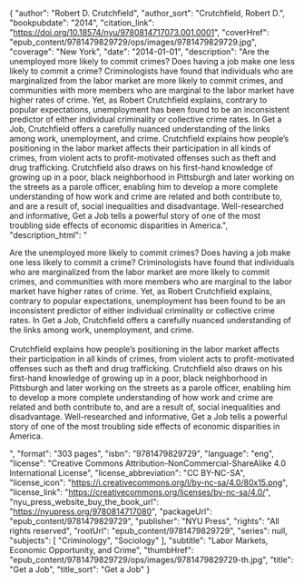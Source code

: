 {
  "author": "Robert D. Crutchfield",
  "author_sort": "Crutchfield, Robert D.",
  "bookpubdate": "2014",
  "citation_link": "https://doi.org/10.18574/nyu/9780814717073.001.0001",
  "coverHref": "epub_content/9781479829729/ops/images/9781479829729.jpg",
  "coverage": "New York",
  "date": "2014-01-01",
  "description": "Are the unemployed more likely to commit crimes? Does having a job make one less likely to commit a crime? Criminologists have found that individuals who are marginalized from the labor market are more likely to commit crimes, and communities with more members who are marginal to the labor market have higher rates of crime. Yet, as Robert Crutchfield explains, contrary to popular expectations, unemployment has been found to be an inconsistent predictor of either individual criminality or collective crime rates. In Get a Job, Crutchfield offers a carefully nuanced understanding of the links among work, unemployment, and crime.               Crutchfield explains how people’s positioning in the labor market affects their participation in all kinds of crimes, from violent acts to profit-motivated offenses such as theft and drug trafficking. Crutchfield also draws on his first-hand knowledge of growing up in a poor, black neighborhood in Pittsburgh and later working on the streets as a parole officer, enabling him to develop a more complete understanding of how work and crime are related and both contribute to, and are a result of, social inequalities and disadvantage. Well-researched and informative, Get a Job tells a powerful story of one of the most troubling side effects of economic disparities in America.",
  "description_html": "<p>Are the unemployed more likely to commit crimes? Does having a job make one less likely to commit a crime? Criminologists have found that individuals who are marginalized from the labor market are more likely to commit crimes, and communities with more members who are marginal to the labor market have higher rates of crime. Yet, as Robert Crutchfield explains, contrary to popular expectations, unemployment has been found to be an inconsistent predictor of either individual criminality or collective crime rates. In Get a Job, Crutchfield offers a carefully nuanced understanding of the links among work, unemployment, and crime.               <br><br>Crutchfield explains how people’s positioning in the labor market affects their participation in all kinds of crimes, from violent acts to profit-motivated offenses such as theft and drug trafficking. Crutchfield also draws on his first-hand knowledge of growing up in a poor, black neighborhood in Pittsburgh and later working on the streets as a parole officer, enabling him to develop a more complete understanding of how work and crime are related and both contribute to, and are a result of, social inequalities and disadvantage. Well-researched and informative, Get a Job tells a powerful story of one of the most troubling side effects of economic disparities in America.</p>",
  "format": "303 pages",
  "isbn": "9781479829729",
  "language": "eng",
  "license": "Creative Commons Attribution-NonCommercial-ShareAlike 4.0 International License",
  "license_abbreviation": "CC BY-NC-SA",
  "license_icon": "https://i.creativecommons.org/l/by-nc-sa/4.0/80x15.png",
  "license_link": "https://creativecommons.org/licenses/by-nc-sa/4.0/",
  "nyu_press_website_buy_the_book_url": "https://nyupress.org/9780814717080",
  "packageUrl": "epub_content/9781479829729",
  "publisher": "NYU Press",
  "rights": "All rights reserved",
  "rootUrl": "epub_content/9781479829729",
  "series": null,
  "subjects": [
    "Criminology",
    "Sociology"
  ],
  "subtitle": "Labor Markets, Economic Opportunity, and Crime",
  "thumbHref": "epub_content/9781479829729/ops/images/9781479829729-th.jpg",
  "title": "Get a Job",
  "title_sort": "Get a Job"
}
